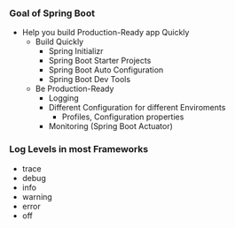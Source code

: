 ### Goal of Spring Boot
- Help you build Production-Ready app Quickly
  - Build Quickly
    - Spring Initializr
    - Spring Boot Starter Projects
    - Spring Boot Auto Configuration
    - Spring Boot Dev Tools
  - Be Production-Ready
    - Logging
    - Different Configuration for different Enviroments
      - Profiles, Configuration properties
    - Monitoring (Spring Boot Actuator)

### Log Levels in most Frameworks
- trace
- debug
- info
- warning
- error
- off
